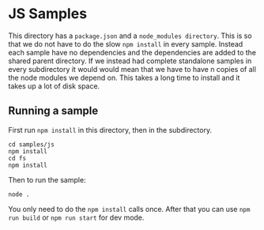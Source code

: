 # JS Samples

This directory has a `package.json` and a `node_modules directory`. This is so that we do not have
to do the slow `npm install` in every sample. Instead each sample have no dependencies and the
dependencies are added to the shared parent directory. If we instead had complete standalone samples
in every subdirectory it would would mean that we have to have n copies of all the node modules we
depend on. This takes a long time to install and it takes up a lot of disk space.

## Running a sample

First run `npm install` in this directory, then in the subdirectory.

```
cd samples/js
npm install
cd fs
npm install
```

Then to run the sample:

```
node .
```

You only need to do the `npm install` calls once. After that you can use `npm run build` or
`npm run start` for dev mode.
